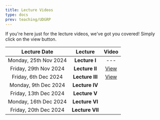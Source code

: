 ```yaml
---
title: Lecture Videos
type: docs
prev: teaching/UDGRP
---
```

If you're here just for the lecture videos, we've got you covered! Simply click on the view button.

|     Lecture Date      |      Lecture     |    Video    |
|:---------------------:|:---------------------:|:----------------:|
| Monday, 25th Nov 2024 | **Lecture I**     | --- |
| Friday, 29th Nov 2024 | **Lecture II**    |  [View](https://drive.google.com/file/d/15HMkkSBmOjMMYW94HgiuHWbCY3PVhSSD/view?usp=sharing) |
| Friday, 6th Dec 2024  | **Lecture III**   |  [View](https://drive.google.com/file/d/1kk1QPkq3g1NJeBzjdx2nwxBRt253eypG/view?usp=sharing) |
| Monday, 9th Dec 2024  | **Lecture IV**    |   |
| Friday, 13th Dec 2024 | **Lecture V**     |   |
| Monday, 16th Dec 2024 | **Lecture VI**    |   |
| Friday, 20th Dec 2024 | **Lecture VII**   |   |
